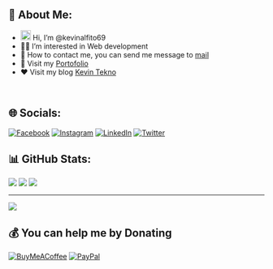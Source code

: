 ## 💫 About Me:
- <img src="https://media.giphy.com/media/hvRJCLFzcasrR4ia7z/giphy.gif" width="20px"> Hi, I’m @kevinalfito69<br>
- 🧑‍💻 I’m interested in Web development<br>
- 💌 How to contact me, you can send me message to [mail](kevintekno21@gmail.com)<br>
- 💼 Visit my [Portofolio](https://kevinalfito69.github.io/)<br>
- ❤️ Visit my blog [Kevin Tekno](https://www.kevintekno.com/)<br>

<br>


## 🌐 Socials:
[![Facebook](https://img.shields.io/badge/Facebook-%231877F2.svg?logo=Facebook&logoColor=white)](https://facebook.com/kevinalfito17) [![Instagram](https://img.shields.io/badge/Instagram-%23E4405F.svg?logo=Instagram&logoColor=white)](https://instagram.com/kevin.tekno) [![LinkedIn](https://img.shields.io/badge/LinkedIn-%230077B5.svg?logo=linkedin&logoColor=white)](https://linkedin.com/in/kevin-alfito) [![Twitter](https://img.shields.io/badge/Twitter-%231DA1F2.svg?logo=Twitter&logoColor=white)](https://twitter.com/kevin_alfito) 

## 📊 GitHub Stats:

![](https://github-readme-stats.vercel.app/api?username=kevinalfito69&theme=gotham&hide_border=false&include_all_commits=false&count_private=false&show_icons=true)
![](https://github-readme-stats.vercel.app/api/top-langs/?username=kevinalfito69&theme=gotham&hide_border=false&include_all_commits=true&count_private=false&layout=compact)
![](https://github-readme-streak-stats.herokuapp.com/?user=kevinalfito69&theme=gotham&hide_border=false)


---

[![](https://visitcount.itsvg.in/api?id=kevinalfito69&label=Profile%20Views&color=12&icon=5&pretty=true)](https://visitcount.itsvg.in)

  ## 💰 You can help me by Donating
  [![BuyMeACoffee](https://img.shields.io/badge/Buy%20Me%20a%20Coffee-ffdd00?style=for-the-badge&logo=buy-me-a-coffee&logoColor=black)](https://buymeacoffee.com/kevinalfito) [![PayPal](https://img.shields.io/badge/PayPal-00457C?style=for-the-badge&logo=paypal&logoColor=white)](https://paypal.me/kevinalfito) 

  
